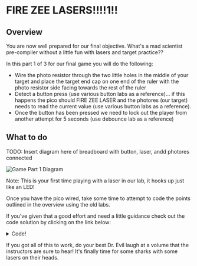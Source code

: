 # FIRE ZEE LASERS!!!!1!!

## Overview

You are now well prepared for our final objective.  What's a mad scientist pre-compiler without a little fun with lasers and target practice??

In this part 1 of 3 for our final game you will do the following:

- Wire the photo resistor through the two little holes in the middle of your target and place the target end cap on one end of the ruler with the photo resistor side facing towards the rest of the ruler
- Detect a button press (use various button labs as a reference)... if this happens the pico should FIRE ZEE LASER and the photores (our target) needs to read the current value (use various button labs as a reference).
- Once the button has been pressed we need to lock out the player from another attempt for 5 seconds (use debounce lab as a reference)

  
 ## What to do

TODO: Insert diagram here of breadboard with button, laser, andd photores connected

![Game Part 1 Diagram](/images/needanimagehere.png)


Note: This is your first time playing with a laser in our lab, it hooks up just like an LED!

Once you have the pico wired, take some time to attempt to code the points outlined in the overview using the old labs.

If you've given that a good effort and need a little guidance check out the code solution by clicking on the link below: 

<details><summary>Code!</summary> 

```Python

from machine import Pin,PWM,ADC
from math import modf
import utime

photoresistor_value = machine.ADC(28)

initial_photo_reading = photoresistor_value.read_u16()
print("Initial Laser Voltage Reading: ", initial_photo_reading)

laser = Pin(20, Pin.OUT)
laser.value(0)

button = Pin(17, Pin.IN, Pin.PULL_DOWN)

# debounce utime saying wait 5 seconds between button presses
DEBOUNCE_utime = 5000

# debounce counter is our counter from the last button press
# initialize to current utime
debounce_counter = utime.ticks_ms()
       
# Function to handle when the button is pressed
def button_press_detected():
    global debounce_counter
    current_utime = utime.ticks_ms()
    
    # Calculate utime passed since last button press
    utime_passed = utime.ticks_diff(current_utime,debounce_counter)

    # print("utime passed=" + str(utime_passed))
    if (utime_passed > DEBOUNCE_utime):
        print("Button Pressed!")
        # set debounce_counter to current utime
        debounce_counter = utime.ticks_ms()

        fire_the_laser()    
    #else:
        #print("Not enough utime")

def fire_the_laser():
    print("FIRE ZEE LASERS!")
    enable_laser()   
    check_target()     
    disable_laser()

def enable_laser():
    laser.value(1) 
    utime.sleep_ms(2000) 

def disable_laser():
    utime.sleep_ms(1000)   
    laser.value(0)

def check_target():
    global photo_reading
    photo_reading = photoresistor_value.read_u16()   
    print("Laser Voltage Reading: ",photo_reading)

# Below executes in the main(first) thread.
while True:

    if button.value()==True:
        button_press_detected()


```
</details>


If you got all of this to work, do your best Dr. Evil laugh at a volume that the instructors are sure to hear!  It's finally time for some sharks with some lasers on their heads.

